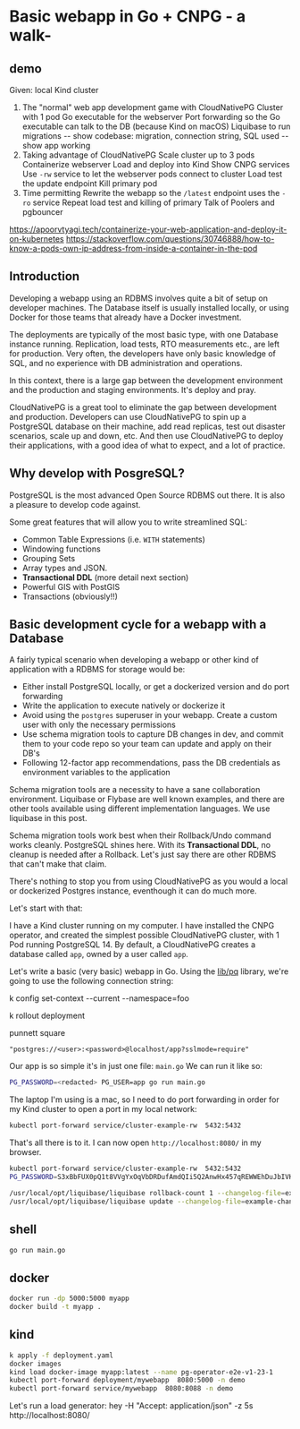 # Basic webapp in Go + CNPG - a walk-

## demo

Given: local Kind cluster

1. The "normal" web app development game with CloudNativePG
  Cluster with 1 pod
  Go executable for the webserver
  Port forwarding so the Go executable can talk to the DB (because Kind on macOS)
  Liquibase to run migrations
  -- show codebase: migration, connection string, SQL used
  -- show app working
2. Taking advantage of CloudNativePG
  Scale cluster up to 3 pods
  Containerize webserver
  Load and deploy into Kind
  Show CNPG services
  Use `-rw` service to let the webserver pods connect to cluster
  Load test the update endpoint
  Kill primary pod
3. Time permitting
  Rewrite the webapp so the `/latest` endpoint uses the `-ro` service
  Repeat load test and killing of primary
  Talk of Poolers and pgbouncer

https://apoorvtyagi.tech/containerize-your-web-application-and-deploy-it-on-kubernetes
https://stackoverflow.com/questions/30746888/how-to-know-a-pods-own-ip-address-from-inside-a-container-in-the-pod

## Introduction

Developing a webapp using an RDBMS involves quite a bit of setup on developer
machines. The Database itself is usually installed locally, or using Docker for those
teams that already have a Docker investment.

The deployments are typically of the most basic type, with one Database instance running.
Replication, load tests, RTO measurements etc., are left for production. Very often, the
developers have only basic knowledge of SQL, and no experience with DB
administration and operations.

In this context, there is a large gap between the development environment and the
production and staging environments. It's deploy and pray.

CloudNativePG is a great tool to eliminate the gap between development and
production.
Developers can use CloudNativePG to spin up a PostgreSQL database on their
machine, add read replicas, test out disaster scenarios, scale up and down, etc.
And then use CloudNativePG to deploy their applications, with a good idea of
what to expect, and a lot of practice.

## Why develop with PosgreSQL?

PostgreSQL is the most advanced Open Source RDBMS  out there. It is also
a pleasure to develop code against.

Some great features that will allow you to write streamlined SQL:

- Common Table Expressions (i.e. `WITH` statements)
- Windowing functions
- Grouping Sets
- Array types and JSON.
- **Transactional DDL** (more detail next section)
- Powerful GIS with PostGIS
- Transactions (obviously!!)

## Basic development cycle for a webapp with a Database

A fairly typical scenario when developing a webapp or other kind of application with
a RDBMS for storage would be:

- Either install PostgreSQL locally, or get a dockerized version and do port forwarding
- Write the application to execute natively or dockerize it
- Avoid using the `postgres` superuser in your webapp. Create a custom user with only
  the necessary permissions
- Use schema migration tools to capture DB changes in dev, and commit them to your
  code repo so your team can update and apply on their DB's
- Following 12-factor app recommendations, pass the DB credentials as environment
  variables to the application

Schema migration tools are a necessity to have a sane collaboration environment.
Liquibase or Flybase are well known examples, and there are other tools available
using different implementation languages. We use liquibase in this post.

Schema migration tools work best when their Rollback/Undo command works
cleanly. PostgreSQL
shines here. With its **Transactional DDL**, no cleanup is needed after a Rollback.
Let's just say there are other RDBMS that can't make that claim.

There's nothing to stop you from using CloudNativePG as you would a local or dockerized
Postgres instance, eventhough it can do much more.

Let's start with that:

I have a Kind cluster running on my computer.
I have installed the CNPG operator, and created the simplest possible CloudNativePG
cluster, with 1 Pod
running PostgreSQL 14. By default, a CloudNativePG creates a database called `app`,
owned by a user called `app`.

Let's write a basic (very basic) webapp in Go.
Using the [lib/pq](https://pkg.go.dev/github.com/lib/pq) library, we're going to
use the following connection string:


k config set-context --current --namespace=foo

k rollout deployment

punnett square


``` none
"postgres://<user>:<password>@localhost/app?sslmode=require"
```

Our app is so simple it's in just one file: `main.go`
We can run it like so:

``` sh
PG_PASSWORD=<redacted> PG_USER=app go run main.go
```

The laptop I'm using is a mac, so I need to do port forwarding in order for my Kind
cluster to open a port in my local network:

``` sh
kubectl port-forward service/cluster-example-rw  5432:5432
```

That's all there is to it. I can now open `http://localhost:8080/` in my browser.

``` sh
kubectl port-forward service/cluster-example-rw  5432:5432
PG_PASSWORD=S3xBbFUX0pQ1t8VVgYxOqVbDRDufAmdQIi5Q2AnwHx457qREWWEhDuJbIVKNP9mh PG_USER=app go run main.go

/usr/local/opt/liquibase/liquibase rollback-count 1 --changelog-file=example-changelog.sql
/usr/local/opt/liquibase/liquibase update --changelog-file=example-changelog.sql
```

## shell

``` sh
go run main.go
```

## docker

``` sh
docker run -dp 5000:5000 myapp
docker build -t myapp .
```

## kind

``` sh
k apply -f deployment.yaml 
docker images
kind load docker-image myapp:latest --name pg-operator-e2e-v1-23-1
kubectl port-forward deployment/mywebapp  8080:5000 -n demo
kubectl port-forward service/mywebapp  8080:8088 -n demo
```

Let's run a load generator:
hey -H "Accept: application/json" -z 5s  http://localhost:8080/